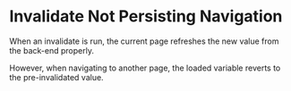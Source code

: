 # Invalidate Not Persisting Navigation

When an invalidate is run, the current page refreshes the new value from the back-end properly.
    
However, when navigating to another page, the loaded variable reverts to the pre-invalidated value.
